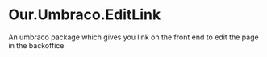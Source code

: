 # Our.Umbraco.EditLink
An umbraco package which gives you link on the front end to edit the page in the backoffice
